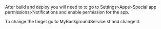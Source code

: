 After build and deploy you will need to to go to Settings>Apps>Special app permissions>Notifications and enable permission for the app.

To change the target go to MyBackgroundService.kt and change it.

